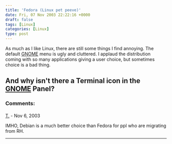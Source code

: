 ```yaml
---
title: 'Fedora (Linux pet peeve)'
date: Fri, 07 Nov 2003 22:22:16 +0000
draft: false
tags: [Linux]
categories: [Linux]
type: post
---
```


As much as I like Linux, there are still some things I find annoying. The default [GNOME](http://www.gnome.org) menu is ugly and cluttered. I applaud the distribution coming with so many applications giving a user choice, but sometimes choice is a bad thing.

And why isn't there a Terminal icon in the [GNOME](http://www.gnome.org) Panel?
---
### Comments:
####
[T.]( "") - <time datetime="2003-11-08 04:06:08">Nov 6, 2003</time>

IMHO, Debian is a much better choice than Fedora for ppl who are migrating from RH.
<hr />
